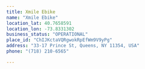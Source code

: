 ```yaml
---
title: Xmile Ebike
name: "Xmile Ebike"
location_lat: 40.7658591
location_lon: -73.8331302
business_status: "OPERATIONAL"
place_id: "ChIJKctaVQRgwokRpEfWm9V9yPg"
address: "33-17 Prince St, Queens, NY 11354, USA"
phone: "(718) 210-6565"

---
```

